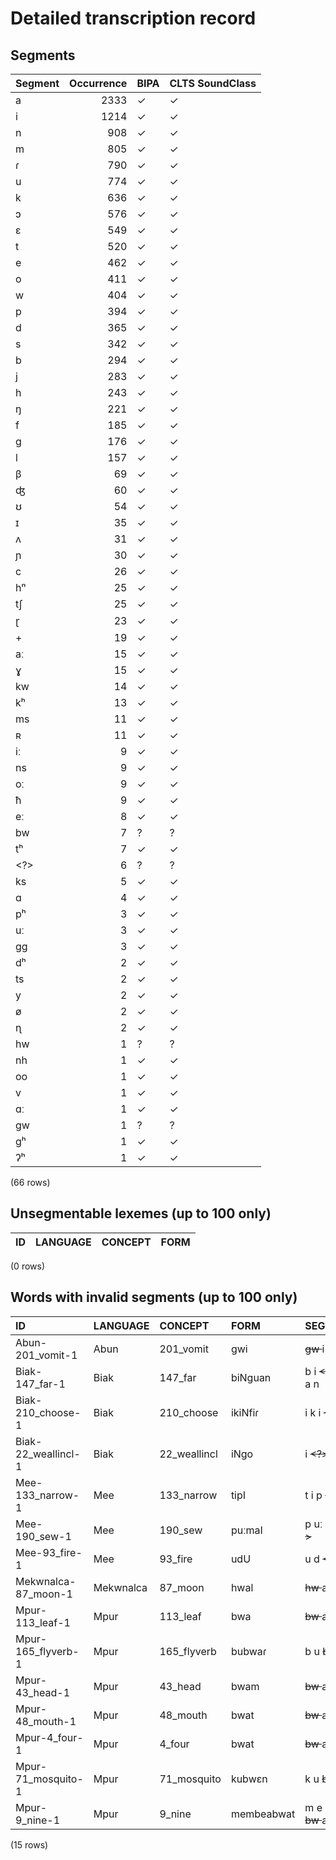 
# Detailed transcription record

## Segments

| Segment | Occurrence | BIPA | CLTS SoundClass |
|:----------|-------------:|:-------|:------------------|
| a | 2333 | ✓ | ✓ |
| i | 1214 | ✓ | ✓ |
| n | 908 | ✓ | ✓ |
| m | 805 | ✓ | ✓ |
| ɾ | 790 | ✓ | ✓ |
| u | 774 | ✓ | ✓ |
| k | 636 | ✓ | ✓ |
| ɔ | 576 | ✓ | ✓ |
| ɛ | 549 | ✓ | ✓ |
| t | 520 | ✓ | ✓ |
| e | 462 | ✓ | ✓ |
| o | 411 | ✓ | ✓ |
| w | 404 | ✓ | ✓ |
| p | 394 | ✓ | ✓ |
| d | 365 | ✓ | ✓ |
| s | 342 | ✓ | ✓ |
| b | 294 | ✓ | ✓ |
| j | 283 | ✓ | ✓ |
| h | 243 | ✓ | ✓ |
| ŋ | 221 | ✓ | ✓ |
| f | 185 | ✓ | ✓ |
| ɡ | 176 | ✓ | ✓ |
| l | 157 | ✓ | ✓ |
| β | 69 | ✓ | ✓ |
| ʤ | 60 | ✓ | ✓ |
| ʊ | 54 | ✓ | ✓ |
| ɪ | 35 | ✓ | ✓ |
| ʌ | 31 | ✓ | ✓ |
| ɲ | 30 | ✓ | ✓ |
| c | 26 | ✓ | ✓ |
| hⁿ | 25 | ✓ | ✓ |
| tʃ | 25 | ✓ | ✓ |
| ɽ | 23 | ✓ | ✓ |
| + | 19 | ✓ | ✓ |
| aː | 15 | ✓ | ✓ |
| ɣ | 15 | ✓ | ✓ |
| kw | 14 | ✓ | ✓ |
| kʰ | 13 | ✓ | ✓ |
| ms | 11 | ✓ | ✓ |
| ʀ | 11 | ✓ | ✓ |
| iː | 9 | ✓ | ✓ |
| ns | 9 | ✓ | ✓ |
| oː | 9 | ✓ | ✓ |
| ħ | 9 | ✓ | ✓ |
| eː | 8 | ✓ | ✓ |
| bw | 7 | ? | ? |
| tʰ | 7 | ✓ | ✓ |
| <?> | 6 | ? | ? |
| ks | 5 | ✓ | ✓ |
| ɑ | 4 | ✓ | ✓ |
| pʰ | 3 | ✓ | ✓ |
| uː | 3 | ✓ | ✓ |
| ɡɡ | 3 | ✓ | ✓ |
| dʰ | 2 | ✓ | ✓ |
| ts | 2 | ✓ | ✓ |
| y | 2 | ✓ | ✓ |
| ø | 2 | ✓ | ✓ |
| ɳ | 2 | ✓ | ✓ |
| hw | 1 | ? | ? |
| nh | 1 | ✓ | ✓ |
| oo | 1 | ✓ | ✓ |
| v | 1 | ✓ | ✓ |
| ɑː | 1 | ✓ | ✓ |
| ɡw | 1 | ? | ? |
| ɡʰ | 1 | ✓ | ✓ |
| ʔʰ | 1 | ✓ | ✓ |

(66 rows)



## Unsegmentable lexemes (up to 100 only)

| ID | LANGUAGE | CONCEPT | FORM |
|------|------------|-----------|--------|

(0 rows)



## Words with invalid segments (up to 100 only)

| ID | LANGUAGE | CONCEPT | FORM | SEGMENTS |
|:--------------------|:-----------|:-------------|:-----------|:----------------------------|
| Abun-201_vomit-1 | Abun | 201_vomit | ɡwi | <s> ɡw </s> i |
| Biak-147_far-1 | Biak | 147_far | biNɡuan | b i <s> <?> </s> ɡ u a n |
| Biak-210_choose-1 | Biak | 210_choose | ikiNfiɾ | i k i <s> <?> </s> f i ɾ |
| Biak-22_weallincl-1 | Biak | 22_weallincl | iNɡo | i <s> <?> </s> ɡ o |
| Mee-133_narrow-1 | Mee | 133_narrow | tipI | t i p <s> <?> </s> |
| Mee-190_sew-1 | Mee | 190_sew | puːmaI | p uː m a <s> <?> </s> |
| Mee-93_fire-1 | Mee | 93_fire | udU | u d <s> <?> </s> |
| Mekwnalca-87_moon-1 | Mekwnalca | 87_moon | hwal | <s> hw </s> a l |
| Mpur-113_leaf-1 | Mpur | 113_leaf | bwa | <s> bw </s> a |
| Mpur-165_flyverb-1 | Mpur | 165_flyverb | bubwaɾ | b u <s> bw </s> a ɾ |
| Mpur-43_head-1 | Mpur | 43_head | bwam | <s> bw </s> a m |
| Mpur-48_mouth-1 | Mpur | 48_mouth | bwat | <s> bw </s> a t |
| Mpur-4_four-1 | Mpur | 4_four | bwat | <s> bw </s> a t |
| Mpur-71_mosquito-1 | Mpur | 71_mosquito | kubwɛn | k u <s> bw </s> ɛ n |
| Mpur-9_nine-1 | Mpur | 9_nine | membeabwat | m e m b e a <s> bw </s> a t |

(15 rows)


